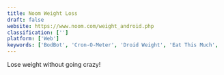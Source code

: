 ```yaml
---
title: Noom Weight Loss
draft: false 
website: https://www.noom.com/weight_android.php
classification: ['']
platform: ['Web']
keywords: ['BodBot', 'Cron-O-Meter', 'Droid Weight', 'Eat This Much', 'Fat to Fit Diet Plan', 'Happy Scale', 'Ideal Weight Asistant', 'Libra - Weight Manager', 'MyPlate', 'Nutritionix Track', 'Sustainabody', 'The 4-Hour Body App', 'Tweetbot', 'fabtrackr', 'heft.me', 'openScale']
---
```

Lose weight without going crazy!